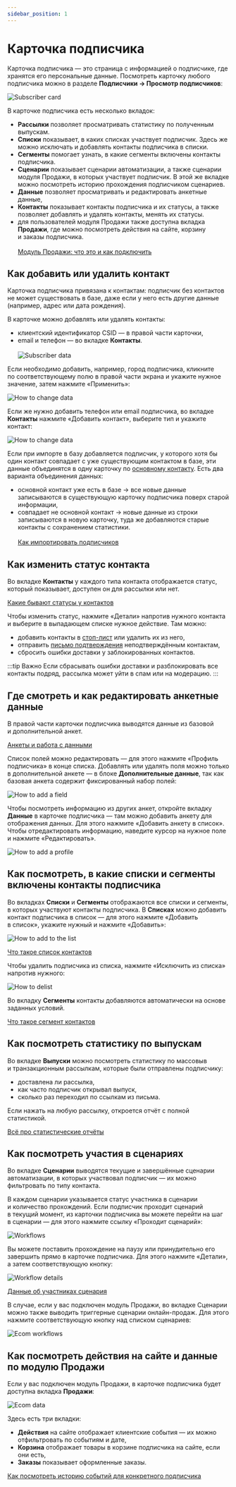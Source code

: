 ```yaml
---
sidebar_position: 1
---
```


# Карточка подписчика

Карточка подписчика — это страница с информацией о подписчике, где хранятся его персональные данные. Посмотреть карточку любого подписчика можно в&nbsp;разделе **Подписчики &rarr; Просмотр подписчиков**:

![Subscriber card](/img/subscribers/subscriber-data/subscriber-profile/subscriber-card.png)

В&nbsp;карточке подписчика есть несколько вкладок:

- **Рассылки** позволяет просматривать статистику по&nbsp;полученным выпускам.
- **Списки** показывает, в&nbsp;каких списках участвует подписчик. Здесь&nbsp;же можно исключать и&nbsp;добавлять контакты подписчика в&nbsp;списки.
- **Сегменты** помогает узнать, в&nbsp;какие сегменты включены контакты подписчика.
- **Сценарии** показывает сценарии автоматизации, а&nbsp;также сценарии модуля Продажи, в&nbsp;которых участвует подписчик. В&nbsp;этой&nbsp;же вкладке можно посмотреть историю прохождения подписчиком сценариев.
- **Данные** позволяет просматривать и&nbsp;редактировать анкетные данные,
- **Контакты** показывает контакты подписчика и&nbsp;их&nbsp;статусы, а&nbsp;также позволяет добавлять и&nbsp;удалять контакты, менять их&nbsp;статусы.
- для пользователей модуля Продажи также доступна вкладка **Продажи**, где можно посмотреть действия на&nbsp;сайте, корзину и&nbsp;заказы подписчика.<br/><br/>
  [Модуль Продажи: что это и как подключить](https://docs.sendsay.ru/ecom/how-to-connect-ecom)

## Как добавить или удалить контакт

Карточка подписчика привязана к&nbsp;контактам: подписчик без контактов не&nbsp;может существовать в&nbsp;базе, даже если у&nbsp;него есть другие данные (например, адрес или дата рождения).

В&nbsp;карточке можно добавлять или удалять контакты:

- клиентский идентификатор CSID&nbsp;&mdash; в&nbsp;правой части карточки,
- email и&nbsp;телефон&nbsp;&mdash; во&nbsp;вкладке **Контакты**.<br/><br/>
  ![Subscriber data](/img/subscribers/subscriber-data/subscriber-profile/subscriber-data.png)

Если необходимо добавить, например, город подписчика, кликните по&nbsp;соответствующему полю в&nbsp;правой части экрана и&nbsp;укажите нужное значение, затем нажмите &laquo;Применить&raquo;:

![How to change data](/img/subscribers/subscriber-data/subscriber-profile/how-to-change-data.gif)

Если&nbsp;же нужно добавить телефон или email подписчика, во&nbsp;вкладке **Контакты** нажмите &laquo;Добавить контакт&raquo;, выберите тип и&nbsp;укажите контакт:

![How to change data](/img/subscribers/subscriber-data/subscriber-profile/how-to-change-data1.gif)

Если при импорте в&nbsp;базу добавляется подписчик, у&nbsp;которого хотя&nbsp;бы один контакт совпадает с&nbsp;уже существующим контактом в&nbsp;базе, эти данные объединятся в&nbsp;одну карточку по&nbsp;[основному контакту](https://docs.sendsay.ru/subscribers/import-and-export/how-to-prepare-file-for-import/#4-основной-контакт). Есть два варианта объединения данных:<br/>

- основной контакт уже есть в&nbsp;базе &rarr; все новые данные записываются в&nbsp;существующую карточку подписчика поверх старой информации,
- совпадает не&nbsp;основной контакт &rarr; новые данные из&nbsp;строки записываются в&nbsp;новую карточку, туда&nbsp;же добавляются старые контакты с&nbsp;сохранением статистики.<br/><br/>
  [Как импортировать подписчиков](https://docs.sendsay.ru/subscribers/import-and-export/how-to-import-subscribers)

## Как изменить статус контакта

Во&nbsp;вкладке **Контакты** у&nbsp;каждого типа контакта отображается статус, который показывает, доступен он&nbsp;для рассылки или нет.

[Какие бывают статусы у контактов](https://docs.sendsay.ru/subscribers/contacts/contact-status)

Чтобы изменить статус, нажмите &laquo;Детали&raquo; напротив нужного контакта и&nbsp;выберите в&nbsp;выпадающем списке нужное действие. Там можно:

- добавить контакты в&nbsp;[стоп-лист](https://docs.sendsay.ru/subscribers/contacts/stop-lists) или удалить их из него,
- отправить [письмо подтверждения](https://docs.sendsay.ru/subscribers/contacts/how-to-activate-inactive-contacts/#активация-через-письмо-подтверждения) неподтверждённым контактам,
- сбросить ошибки доставки у&nbsp;заблокированных контактов.

:::tip Важно
Если сбрасывать ошибки доставки и разблокировать все контакты подряд, рассылка может уйти в спам или на модерацию.
:::

## Где смотреть и как редактировать анкетные данные

В&nbsp;правой части карточки подписчика выводятся данные из&nbsp;базовой и&nbsp;дополнительной анкет.

[Анкеты и&nbsp;работа с&nbsp;данными](https://docs.sendsay.ru/subscribers/subscriber-data/data-groups)<br/>

Список полей можно редактировать&nbsp;&mdash; для этого нажмите &laquo;Профиль подписчика&raquo; в&nbsp;конце списка. Добавлять или удалять поля можно только в&nbsp;дополнительной анкете&nbsp;&mdash; в&nbsp;блоке **Дополнительные данные**, так как базовая анкета содержит фиксированный набор полей:

![How to add a field](/img/subscribers/subscriber-data/subscriber-profile/how-to-add-field.gif)<br/>

Чтобы посмотреть информацию из&nbsp;других анкет, откройте вкладку **Данные** в карточке подписчика — там можно добавить анкету для отображения данных. Для этого нажмите &laquo;Добавить анкету в&nbsp;список&raquo;. Чтобы отредактировать информацию, наведите курсор на&nbsp;нужное поле и&nbsp;нажмите &laquo;Редактировать&raquo;.

![How to add a profile](/img/subscribers/subscriber-data/subscriber-profile/how-to-add-profile.gif)<br/>

## Как посмотреть, в какие списки и сегменты включены контакты подписчика

Во&nbsp;вкладках **Списки** и&nbsp;**Сегменты** отображаются все списки и&nbsp;сегменты, в&nbsp;которых участвуют контакты подписчика. В&nbsp;**Списках** можно добавить контакт подписчика в&nbsp;список&nbsp;&mdash; для этого нажмите &laquo;Добавить в&nbsp;список&raquo;, укажите нужный и&nbsp;нажмите &laquo;Добавить&raquo;:

![How to add to the list](/img/subscribers/subscriber-data/subscriber-profile/how-to-add-to-the-list.gif)<br/>

[Что такое список контактов](https://docs.sendsay.ru/subscribers/lists-and-segments/what-is-list)<br/>

Чтобы удалить подписчика из&nbsp;списка, нажмите &laquo;Исключить из&nbsp;списка&raquo; напротив нужного:

![How to delist](/img/subscribers/subscriber-data/subscriber-profile/how-to-delist.png)

Во&nbsp;вкладку **Сегменты** контакты добавляются автоматически на&nbsp;основе заданных условий.

[Что такое сегмент контактов](https://docs.sendsay.ru/subscribers/lists-and-segments/what-is-segment)

## Как посмотреть статистику по выпускам

Во&nbsp;вкладке **Выпуски** можно посмотреть статистику по&nbsp;массовыв и&nbsp;транзакционным рассылкам, которые были отправлены подписчику:

- доставлена&nbsp;ли рассылка,
- как часто подписчик открывал выпуск,
- сколько раз переходил по&nbsp;ссылкам из&nbsp;письма.

Если нажать на&nbsp;любую рассылку, откроется отчёт с&nbsp;полной статистикой.

[Всё про статистические отчёты](https://docs.sendsay.ru/statistics/all-about-campaign-reports)

## Как посмотреть участия в сценариях

Во&nbsp;вкладке **Сценарии** выводятся текущие и&nbsp;завершённые сценарии автоматизации, в&nbsp;которых участвовал подписчик — их можно фильтровать по типу контакта.

В&nbsp;каждом сценарии указывается статус участника в&nbsp;сценарии и&nbsp;количество прохождений. Если подписчик проходит сценарий в&nbsp;текущий момент, из&nbsp;карточки подписчика вы&nbsp;можете перейти на&nbsp;шаг в&nbsp;сценарии&nbsp;&mdash; для этого нажмите ссылку &laquo;Проходит сценарий&raquo;:

![Workflows](/img/subscribers/subscriber-data/subscriber-profile/workflows.png)

Вы&nbsp;можете поставить прохождение на&nbsp;паузу или принудительно его завершить прямо в&nbsp;карточке подписчика. Для этого нажмите &laquo;Детали&raquo;, а&nbsp;затем соответствующую кнопку:

![Workflow details](/img/subscribers/subscriber-data/subscriber-profile/workflow-details.png)

[Данные об участниках сценария](https://docs.sendsay.ru/automations/automation-with-workflows/statistics/#данные-обучастниках-сценария)<br/>

В&nbsp;случае, если у&nbsp;вас подключен модуль Продажи, во&nbsp;вкладке Сценарии можно также выводить триггерные сценарии онлайн-продаж. Для этого нажмите соответствующую кнопку над списком сценариев:

![Ecom workflows](/img/subscribers/subscriber-data/subscriber-profile/ecom-workflows.png)

## Как посмотреть действия на сайте и данные по модулю Продажи

Если у&nbsp;вас подключен модуль Продажи, в&nbsp;карточке подписчика будет доступна вкладка **Продажи**:

![Ecom data](/img/subscribers/subscriber-data/subscriber-profile/ecom.png)

Здесь есть три вкладки:

- **Действия** на&nbsp;сайте отображает клиентские события&nbsp;&mdash; их&nbsp;можно отфильтровать по&nbsp;событиям и&nbsp;дате,
- **Корзина** отображает товары в&nbsp;корзине подписчика на&nbsp;сайте, если они есть,
- **Заказы** показывает оформленные заказы.

[Как посмотреть историю событий для конкретного подписчика](https://docs.sendsay.ru/ecom/ecom-triggers#как-посмотреть-историю-событий-для-конкретного-подписчика)
